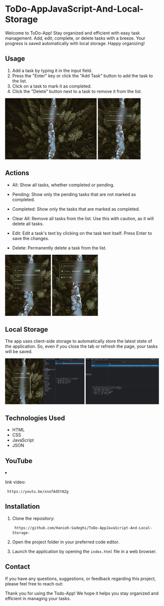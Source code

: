 # ToDo-AppJavaScript-And-Local-Storage
Welcome to ToDo-App! Stay organized and efficient with easy task management. Add, edit, complete, or delete tasks with a breeze. Your progress is saved automatically with local storage. Happy organizing!

## Usage

1. Add a task by typing it in the input field.
2. Press the "Enter" key or click the "Add Task" button to add the task to the list.
3. Click on a task to mark it as completed.
4. Click the "Delete" button next to a task to remove it from the list.

<p>
 <img src="./public/Img/1.png" width="300" height="200" />
 <img src="./public/Img/2.png" width="140" height="200" />
</p>

## Actions

- All: Show all tasks, whether completed or pending.

- Pending: Show only the pending tasks that are not marked as completed.

- Completed: Show only the tasks that are marked as completed.

- Clear All: Remove all tasks from the list. Use this with caution, as it will delete all tasks.

- Edit: Edit a task's text by clicking on the task text itself. Press Enter to save the changes.

- Delete: Permanently delete a task from the list.

<p>
 <img src="./public/Img/3.png" width="150" height="200" />
 <img src="./public/Img/4.png" width="150" height="200" />
</p>
 
## Local Storage

The app uses client-side storage to automatically store the latest state of the application. So, even if you close the tab or refresh the page, your tasks will be saved.

<p>
 <img src="./public/Img/5.png" width="260" height="150" />
 <img src="./public/Img/6.png" width="240" height="150" />
</p>

## Technologies Used

- HTML
- CSS
- JavaScript
- JSON

<h2>YouTube</h2>
    <li>
     <p>link video:</p>
      <pre><code> https://youtu.be/xnofAd5YAZg </code></pre>
    </li>

<h2>Installation</h2>
<ol>
    <li>
        <p>Clone the repository:</p>
        <pre><code> https://github.com/Hanieh-Sadeghi/ToDo-AppJavaScript-And-Local-Storage-
</code></pre>
    </li>
    <li><p>Open the project folder in your preferred code editor.</p></li>
    <li>
        <p>
            Launch the application by opening the
            <code>index.html</code> file in a web browser.
        </p>
    </li>
</ol>

<h2>Contact</h2>
<p>
    If you have any questions, suggestions, or feedback regarding this project,
    please feel free to reach out:
</p>

<p>
    Thank you for using the Todo-App! We hope it helps you stay organized and
    efficient in managing your tasks.
</p>
